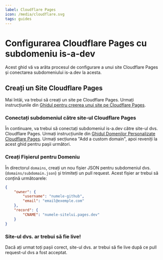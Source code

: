 ```yaml
---
label: Cloudflare Pages
icon: /media/cloudflare.svg
tags: guides
---
```


# Configurarea Cloudflare Pages cu subdomeniu is-a-dev

Acest ghid vă va arăta procesul de configurare a unui site Cloudflare Pages și conectarea subdomeniului is-a.dev la acesta.

## Creați un Site Cloudflare Pages

Mai întâi, va trebui să creați un site pe Cloudflare Pages. Urmați instrucțiunile din [Ghidul pentru creerea unui site pe Cloudflare Pages](https://developers.cloudflare.com/pages/get-started/guide/).

### Conectați subdomeniul către site-ul Cloudflare Pages

În continuare, va trebui să conectați subdomeniul is-a.dev către site-ul dvs. Cloudflare Pages. Urmați instrucțiunile din [Ghidul Domenilor Personalizate Cloudflare Pages](https://developers.cloudflare.com/pages/platform/custom-domains/#add-a-custom-domain). Urmați secțiunea "Add a custom domain", apoi reveniți la acest ghid pentru pașii următori.

### Creați Fișierul pentru Domeniu

În directorul `domains`, creați un nou fișier JSON pentru subdomeniul dvs. (`domains/subdomain.json`) și trimiteți un pull request. Acest fișier ar trebui să conțină următoarele:


```json
{
    "owner": {
        "username": "numele-github",
        "email": "email@exemple.com"
    },
    "record": {
        "CNAME": "numele-sitelui.pages.dev"
    }
}
```

### Site-ul dvs. ar trebui să fie live!

Dacă ați urmat toți pașii corect, site-ul dvs. ar trebui să fie live după ce pull request-ul dvs a fost acceptat.

